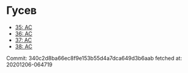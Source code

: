 # Гусев
- [35: AC](35.md)
- [36: AC](36.md)
- [37: AC](37.md)
- [38: AC](38.md)

Commit: 340c2d8ba66ec8f9e153b55d4a7dca649d3b6aab
 fetched at: 20201206-064719
